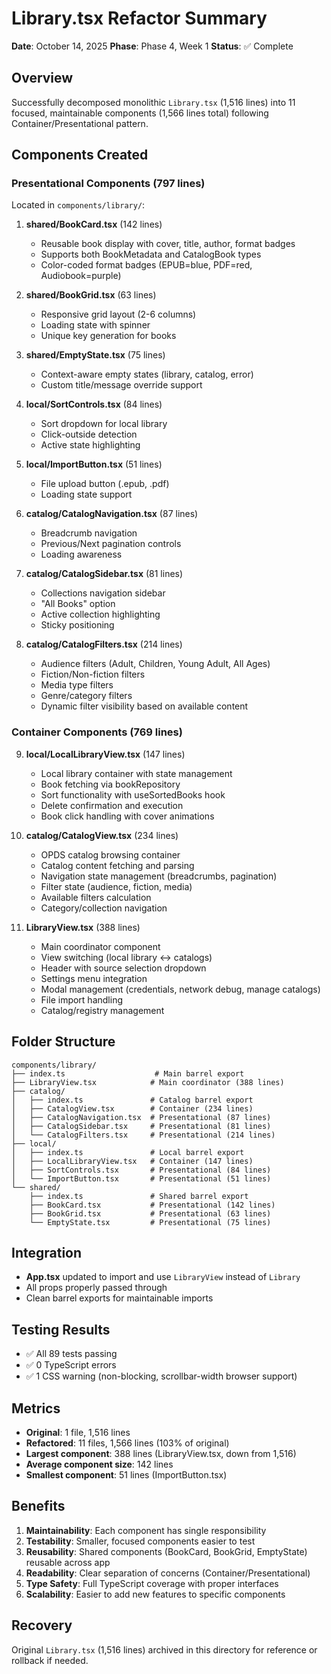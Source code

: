 # Library.tsx Refactor Summary
**Date**: October 14, 2025
**Phase**: Phase 4, Week 1
**Status**: ✅ Complete

## Overview
Successfully decomposed monolithic `Library.tsx` (1,516 lines) into 11 focused, maintainable components (1,566 lines total) following Container/Presentational pattern.

## Components Created

### Presentational Components (797 lines)
Located in `components/library/`:

1. **shared/BookCard.tsx** (142 lines)
   - Reusable book display with cover, title, author, format badges
   - Supports both BookMetadata and CatalogBook types
   - Color-coded format badges (EPUB=blue, PDF=red, Audiobook=purple)

2. **shared/BookGrid.tsx** (63 lines)
   - Responsive grid layout (2-6 columns)
   - Loading state with spinner
   - Unique key generation for books

3. **shared/EmptyState.tsx** (75 lines)
   - Context-aware empty states (library, catalog, error)
   - Custom title/message override support

4. **local/SortControls.tsx** (84 lines)
   - Sort dropdown for local library
   - Click-outside detection
   - Active state highlighting

5. **local/ImportButton.tsx** (51 lines)
   - File upload button (.epub, .pdf)
   - Loading state support

6. **catalog/CatalogNavigation.tsx** (87 lines)
   - Breadcrumb navigation
   - Previous/Next pagination controls
   - Loading awareness

7. **catalog/CatalogSidebar.tsx** (81 lines)
   - Collections navigation sidebar
   - "All Books" option
   - Active collection highlighting
   - Sticky positioning

8. **catalog/CatalogFilters.tsx** (214 lines)
   - Audience filters (Adult, Children, Young Adult, All Ages)
   - Fiction/Non-fiction filters
   - Media type filters
   - Genre/category filters
   - Dynamic filter visibility based on available content

### Container Components (769 lines)

9. **local/LocalLibraryView.tsx** (147 lines)
   - Local library container with state management
   - Book fetching via bookRepository
   - Sort functionality with useSortedBooks hook
   - Delete confirmation and execution
   - Book click handling with cover animations

10. **catalog/CatalogView.tsx** (234 lines)
    - OPDS catalog browsing container
    - Catalog content fetching and parsing
    - Navigation state management (breadcrumbs, pagination)
    - Filter state (audience, fiction, media)
    - Available filters calculation
    - Category/collection navigation

11. **LibraryView.tsx** (388 lines)
    - Main coordinator component
    - View switching (local library ↔ catalogs)
    - Header with source selection dropdown
    - Settings menu integration
    - Modal management (credentials, network debug, manage catalogs)
    - File import handling
    - Catalog/registry management

## Folder Structure
```
components/library/
├── index.ts                    # Main barrel export
├── LibraryView.tsx            # Main coordinator (388 lines)
├── catalog/
│   ├── index.ts               # Catalog barrel export
│   ├── CatalogView.tsx        # Container (234 lines)
│   ├── CatalogNavigation.tsx  # Presentational (87 lines)
│   ├── CatalogSidebar.tsx     # Presentational (81 lines)
│   └── CatalogFilters.tsx     # Presentational (214 lines)
├── local/
│   ├── index.ts               # Local barrel export
│   ├── LocalLibraryView.tsx   # Container (147 lines)
│   ├── SortControls.tsx       # Presentational (84 lines)
│   └── ImportButton.tsx       # Presentational (51 lines)
└── shared/
    ├── index.ts               # Shared barrel export
    ├── BookCard.tsx           # Presentational (142 lines)
    ├── BookGrid.tsx           # Presentational (63 lines)
    └── EmptyState.tsx         # Presentational (75 lines)
```

## Integration
- **App.tsx** updated to import and use `LibraryView` instead of `Library`
- All props properly passed through
- Clean barrel exports for maintainable imports

## Testing Results
- ✅ All 89 tests passing
- ✅ 0 TypeScript errors
- ✅ 1 CSS warning (non-blocking, scrollbar-width browser support)

## Metrics
- **Original**: 1 file, 1,516 lines
- **Refactored**: 11 files, 1,566 lines (103% of original)
- **Largest component**: 388 lines (LibraryView.tsx, down from 1,516)
- **Average component size**: 142 lines
- **Smallest component**: 51 lines (ImportButton.tsx)

## Benefits
1. **Maintainability**: Each component has single responsibility
2. **Testability**: Smaller, focused components easier to test
3. **Reusability**: Shared components (BookCard, BookGrid, EmptyState) reusable across app
4. **Readability**: Clear separation of concerns (Container/Presentational)
5. **Type Safety**: Full TypeScript coverage with proper interfaces
6. **Scalability**: Easier to add new features to specific components

## Recovery
Original `Library.tsx` (1,516 lines) archived in this directory for reference or rollback if needed.
